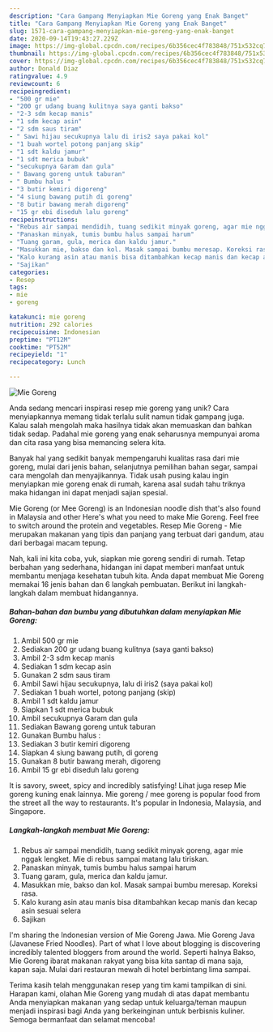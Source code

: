 ```yaml
---
description: "Cara Gampang Menyiapkan Mie Goreng yang Enak Banget"
title: "Cara Gampang Menyiapkan Mie Goreng yang Enak Banget"
slug: 1571-cara-gampang-menyiapkan-mie-goreng-yang-enak-banget
date: 2020-09-14T19:43:27.229Z
image: https://img-global.cpcdn.com/recipes/6b356cec4f783848/751x532cq70/mie-goreng-foto-resep-utama.jpg
thumbnail: https://img-global.cpcdn.com/recipes/6b356cec4f783848/751x532cq70/mie-goreng-foto-resep-utama.jpg
cover: https://img-global.cpcdn.com/recipes/6b356cec4f783848/751x532cq70/mie-goreng-foto-resep-utama.jpg
author: Donald Diaz
ratingvalue: 4.9
reviewcount: 6
recipeingredient:
- "500 gr mie"
- "200 gr udang buang kulitnya saya ganti bakso"
- "2-3 sdm kecap manis"
- "1 sdm kecap asin"
- "2 sdm saus tiram"
- " Sawi hijau secukupnya lalu di iris2 saya pakai kol"
- "1 buah wortel potong panjang skip"
- "1 sdt kaldu jamur"
- "1 sdt merica bubuk"
- "secukupnya Garam dan gula"
- " Bawang goreng untuk taburan"
- " Bumbu halus "
- "3 butir kemiri digoreng"
- "4 siung bawang putih di goreng"
- "8 butir bawang merah digoreng"
- "15 gr ebi diseduh lalu goreng"
recipeinstructions:
- "Rebus air sampai mendidih, tuang sedikit minyak goreng, agar mie nggak lengket. Mie di rebus sampai matang lalu tiriskan."
- "Panaskan minyak, tumis bumbu halus sampai harum"
- "Tuang garam, gula, merica dan kaldu jamur."
- "Masukkan mie, bakso dan kol. Masak sampai bumbu meresap. Koreksi rasa."
- "Kalo kurang asin atau manis bisa ditambahkan kecap manis dan kecap asin sesuai selera"
- "Sajikan"
categories:
- Resep
tags:
- mie
- goreng

katakunci: mie goreng 
nutrition: 292 calories
recipecuisine: Indonesian
preptime: "PT12M"
cooktime: "PT52M"
recipeyield: "1"
recipecategory: Lunch

---
```



![Mie Goreng](https://img-global.cpcdn.com/recipes/6b356cec4f783848/751x532cq70/mie-goreng-foto-resep-utama.jpg)

Anda sedang mencari inspirasi resep mie goreng yang unik? Cara menyiapkannya memang tidak terlalu sulit namun tidak gampang juga. Kalau salah mengolah maka hasilnya tidak akan memuaskan dan bahkan tidak sedap. Padahal mie goreng yang enak seharusnya mempunyai aroma dan cita rasa yang bisa memancing selera kita.

Banyak hal yang sedikit banyak mempengaruhi kualitas rasa dari mie goreng, mulai dari jenis bahan, selanjutnya pemilihan bahan segar, sampai cara mengolah dan menyajikannya. Tidak usah pusing kalau ingin menyiapkan mie goreng enak di rumah, karena asal sudah tahu triknya maka hidangan ini dapat menjadi sajian spesial.

Mie Goreng (or Mee Goreng) is an Indonesian noodle dish that&#39;s also found in Malaysia and other Here&#39;s what you need to make Mie Goreng. Feel free to switch around the protein and vegetables. Resep Mie Goreng - Mie merupakan makanan yang tipis dan panjang yang terbuat dari gandum, atau dari berbagai macam tepung.


Nah, kali ini kita coba, yuk, siapkan mie goreng sendiri di rumah. Tetap berbahan yang sederhana, hidangan ini dapat memberi manfaat untuk membantu menjaga kesehatan tubuh kita. Anda dapat membuat Mie Goreng memakai 16 jenis bahan dan 6 langkah pembuatan. Berikut ini langkah-langkah dalam membuat hidangannya.

<!--inarticleads1-->

##### Bahan-bahan dan bumbu yang dibutuhkan dalam menyiapkan Mie Goreng:

1. Ambil 500 gr mie
1. Sediakan 200 gr udang buang kulitnya (saya ganti bakso)
1. Ambil 2-3 sdm kecap manis
1. Sediakan 1 sdm kecap asin
1. Gunakan 2 sdm saus tiram
1. Ambil  Sawi hijau secukupnya, lalu di iris2 (saya pakai kol)
1. Sediakan 1 buah wortel, potong panjang (skip)
1. Ambil 1 sdt kaldu jamur
1. Siapkan 1 sdt merica bubuk
1. Ambil secukupnya Garam dan gula
1. Sediakan  Bawang goreng untuk taburan
1. Gunakan  Bumbu halus :
1. Sediakan 3 butir kemiri digoreng
1. Siapkan 4 siung bawang putih, di goreng
1. Gunakan 8 butir bawang merah, digoreng
1. Ambil 15 gr ebi diseduh lalu goreng


It is savory, sweet, spicy and incredibly satisfying! Lihat juga resep Mie goreng kuning enak lainnya. Mie goreng / mee goreng is popular food from the street all the way to restaurants. It&#39;s popular in Indonesia, Malaysia, and Singapore. 

<!--inarticleads2-->

##### Langkah-langkah membuat Mie Goreng:

1. Rebus air sampai mendidih, tuang sedikit minyak goreng, agar mie nggak lengket. Mie di rebus sampai matang lalu tiriskan.
1. Panaskan minyak, tumis bumbu halus sampai harum
1. Tuang garam, gula, merica dan kaldu jamur.
1. Masukkan mie, bakso dan kol. Masak sampai bumbu meresap. Koreksi rasa.
1. Kalo kurang asin atau manis bisa ditambahkan kecap manis dan kecap asin sesuai selera
1. Sajikan


I&#39;m sharing the Indonesian version of Mie Goreng Jawa. Mie Goreng Java (Javanese Fried Noodles). Part of what I love about blogging is discovering incredibly talented bloggers from around the world. Seperti halnya Bakso, Mie Goreng ibarat makanan rakyat yang bisa kita santap di mana saja, kapan saja. Mulai dari restauran mewah di hotel berbintang lima sampai. 

Terima kasih telah menggunakan resep yang tim kami tampilkan di sini. Harapan kami, olahan Mie Goreng yang mudah di atas dapat membantu Anda menyiapkan makanan yang sedap untuk keluarga/teman maupun menjadi inspirasi bagi Anda yang berkeinginan untuk berbisnis kuliner. Semoga bermanfaat dan selamat mencoba!
